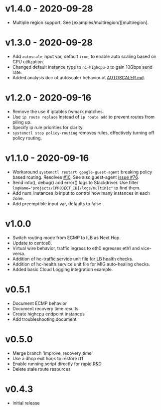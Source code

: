 v1.4.0 - 2020-09-28
===

 * Multiple region support.  See [examples/multiregion/][multiregion].

v1.3.0 - 2020-09-28
===

 * Add `autoscale` input var, default `true`, to enable auto scaling based on
   CPU utilization.
 * Changed default instance type to `n1-highcpu-2` to gain 10Gbps send rate.
 * Added analysis doc of autoscaler behavior at
   [AUTOSCALER.md](./docs/AUTOSCALER.md).

v1.2.0 - 2020-09-16
===

 * Remove the use if iptables fwmark matches.
 * Use `ip route replace` instead of `ip route add` to prevent routes from
   piling up.
 * Specify ip rule priorities for clarity.
 * `systemctl stop policy-routing` removes rules, effectively turning off
   policy routing.

v1.1.0 - 2020-09-16
===

 * Workaround `systemctl restart google-guest-agent` breaking policy based
   routing.  Resolves [#10][issue10].  See also guest-agent [issue #76][guest76].
 * Send info(), debug() and error() logs to Stackdriver.  Use filter
   `logName="projects/[PROJECT_ID]/logs/multinic"` to find them.
 * Add num_instances_b input to control how many instances in each zone.
 * Add preemptible input var, defaults to false

v1.0.0
===

 * Switch routing mode from ECMP to ILB as Next Hop.
 * Update to centos8.
 * Virtual wire behavior, traffic ingress to eth0 egresses eth1 and vice-versa.
 * Addition of hc-traffic.service unit file for LB health checks.
 * Addition of hc-health.service unit file for MIG auto-healing checks.
 * Added basic Cloud Logging integration example.

v0.5.1
===

 * Document ECMP behavior
 * Document recovery time results
 * Create highcpu endpoint instances
 * Add troubleshooting document

v0.5.0
===

 * Merge branch 'improve_recovery_time'
 * Use a dhcp exit hook to restore rt1
 * Enable running script directly for rapid R&D
 * Delete stale route resources

v0.4.3
===

 * Initial release

[issue10]: https://github.com/openinfrastructure/terraform-google-multinic/issues/10
[guest76]: https://github.com/GoogleCloudPlatform/guest-agent/issues/76
